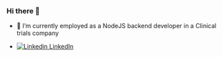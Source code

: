### Hi there 👋

- 🔭 I’m currently employed as a NodeJS backend developer in a Clinical trials company

- [![Linkedin](https://i.stack.imgur.com/gVE0j.png) LinkedIn](https://www.linkedin.com/in/matej-pavi%C4%87-9a8a0a13a)
